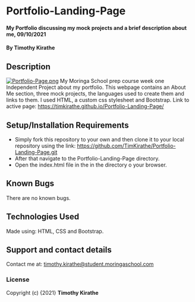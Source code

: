 # Portfolio-Landing-Page
#### My Portfolio discussing my mock projects and a brief description about me, 09/10/2021
#### By **Timothy Kirathe**
## Description
[![Portfolio-Page.png](https://i.postimg.cc/1zLBXFHB/Portfolio-Page.png)](https://postimg.cc/WDwgfhxq)
My Moringa School prep course week one Independent Project about my portfolio. This webpage contains an About Me section, three mock projects, the languages used to create them and links to them. I used HTML, a custom css stylesheet and Bootstrap. Link to active page: https://timkirathe.github.io/Portfolio-Landing-Page/
## Setup/Installation Requirements
- Simply fork this repository to your own and then clone it to your local repository using the link: https://github.com/TimKirathe/Portfolio-Landing-Page.git
- After that navigate to the Portfolio-Landing-Page directory.
- Open the index.html file in the in the directory o your browser.
## Known Bugs
There are no known bugs.
## Technologies Used
Made using: HTML, CSS and Bootstrap.
## Support and contact details
Contact me at: timothy.kirathe@student.moringaschool.com
### License
Copyright (c) {2021} **Timothy Kirathe**
